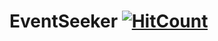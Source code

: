# EventSeeker [![HitCount](http://hits.dwyl.io/uta-org/EventSeeker.svg)](http://hits.dwyl.io/uta-org/EventSeeker)
